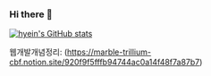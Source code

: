 ### Hi there 👋

<!--
**hyeinNa/hyeinNa** is a ✨ _special_ ✨ repository because its `README.md` (this file) appears on your GitHub profile.

Here are some ideas to get you started:

- 🔭 I’m currently working on ...
- 🌱 I’m currently learning ...
- 👯 I’m looking to collaborate on ...
- 🤔 I’m looking for help with ...
- 💬 Ask me about ...
- 📫 How to reach me: ...
- 😄 Pronouns: ...
- ⚡ Fun fact: ...
-->
[![hyein's GitHub stats](https://github-readme-stats.vercel.app/api?username=hyeinNa)](https://github.com/hyeinNa/github-readme-stats)

웹개발개념정리: (https://marble-trillium-cbf.notion.site/920f9f5fffb94744ac0a14f48f7a87b7)

